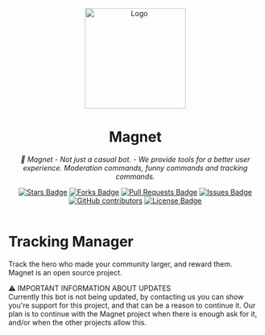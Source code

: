 <p align="center">
  <img width="200"src="https://i.imgur.com/oqbtL7W.png" alt="Logo">
</p>
<h1 align="center">Magnet</h1>
<p align="center"><i>🧲 Magnet - Not just a casual bot. - We provide tools for a better user experience. Moderation commands, funny commands and tracking commands.</i></p>

<div align="center">
  <a href="https://github.com/by-Philip/InviteTracker/stargazers"><img src="https://img.shields.io/github/stars/by-Philip/InviteTracker" alt="Stars Badge"/></a>
<a href="https://github.com/by-Philip/InviteTracker/network/members"><img src="https://img.shields.io/github/forks/by-Philip/InviteTracker" alt="Forks Badge"/></a>
<a href="https://github.com/by-Philip/InviteTracker/pulls"><img src="https://img.shields.io/github/issues-pr/by-Philip/InviteTracker" alt="Pull Requests Badge"/></a>
<a href="https://github.com/by-Philip/InviteTracker/issues"><img src="https://img.shields.io/github/issues/by-Philip/InviteTracker" alt="Issues Badge"/></a>
<a href="https://github.com/by-Philip/InviteTracker/graphs/contributors"><img alt="GitHub contributors" src="https://img.shields.io/github/contributors/by-Philip/InviteTracker?color=2b9348"></a>
<a href="https://github.com/by-Philip/InviteTracker/blob/master/LICENSE"><img src="https://img.shields.io/github/license/by-Philip/InviteTracker?color=2b9348" alt="License Badge"/></a>
</div>
<br>

# Tracking Manager
Track the hero who made your community larger, and reward them.<br>
Magnet is an open source project.<br>


⚠️ IMPORTANT INFORMATION ABOUT UPDATES<br>
Currently this bot is not being updated, by contacting us you can show you're support for this project, and that can be a reason to continue it. 
Our plan is to continue with the Magnet project when there is enough ask for it, and/or when the other projects allow this.
